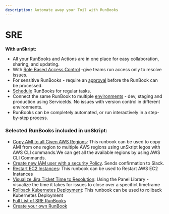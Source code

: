 ```yaml
---
description: Automate away your Toil with RunBooks
---
```


# SRE

**With unSkript:**

* All your RunBooks and Actions are in one place for easy collaboration, sharing, and updating.
* &#x20;With [Role Based Access Control](../guides/role-based-access-control/) -give teams run access only to resolve issues.
* For sensitive RunBooks - require an [approval](../guides/role-based-access-control/rbac-roles.md) before the RunBook can be processed.
* [Schedule](../guides/xrunbooks/schedules.md) RunBooks for regular tasks.
* Connect the same RunBook to multiple [environments](../fundamentals/unskript-framework/connect-your-environment.md) - dev, staging and production using ServiceIds.  No issues with version control in different environments.
* RunBooks can be completely automated, or run interactively in a step-by-step process.



### Selected RunBooks included in unSkript:

* [Copy AMI to all Given AWS Regions](https://github.com/unskript/Awesome-CloudOps-Automation/tree/master/AWS/Copy\_ami\_to\_all\_given\_AWS\_regions.ipynb): This runbook can be used to copy AMI from one region to multiple AWS regions using unSkript legos with AWS CLI commands.We can get all the available regions by using AWS CLI Commands.
* [Create new IAM user with a security Policy](https://github.com/unskript/Awesome-CloudOps-Automation/tree/master/AWS/Create\_IAM\_User\_with\_policy.ipynb). Sends confirmation to Slack.
* [Restart EC2 Instances](https://github.com/unskript/Awesome-CloudOps-Automation/tree/master/AWS/Restart\_AWS\_EC2\_Instances\_By\_Tag.ipynb): This runbook can be used to Restart AWS EC2 Instances
* [Visualize Jira Ticket Time to Resolution](https://github.com/unskript/Awesome-CloudOps-Automation/blob/master/Jira/jira\_visualize\_time\_to\_resolution.ipynb):  Using the Panel Library - visualize the time it takes for issues to close over a specifict timeframe
* [Rollback Kubernetes Deployment](https://github.com/unskript/Awesome-CloudOps-Automation/tree/master/Kubernetes/Rollback\_k8s\_Deployment\_and\_Update\_Jira.ipynb): This runbook can be used to rollback Kubernetes Deployment
* [Full List of SRE RunBooks](../guides/xrunbook\_list/runbook\_sre.md)
* [Create your own RunBook](../guides/xrunbooks/)
